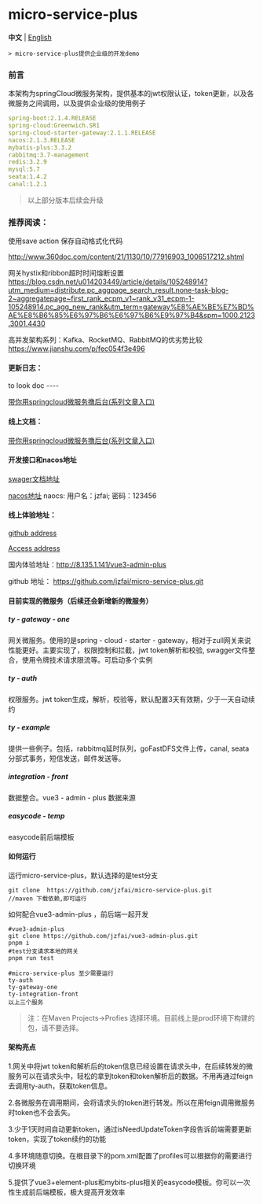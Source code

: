 # micro-service-plus

**中文** | [English](./README.md)

```
> micro-service-plus提供企业级的开发demo
```

### 前言

本架构为springCloud微服务架构，提供基本的jwt权限认证，token更新，以及各微服务之间调用，以及提供企业级的使用例子

```yaml
spring-boot:2.1.4.RELEASE
spring-cloud:Greenwich.SR1
spring-cloud-starter-gateway:2.1.1.RELEASE
nacos:2.1.3.RELEASE
mybatis-plus:3.3.2
rabbitmq:3.7-management
redis:3.2.9
mysql:5.7
seata:1.4.2
canal:1.2.1  
```

> 以上部分版本后续会升级

### 推荐阅读：

使用save action 保存自动格式化代码

http://www.360doc.com/content/21/1130/10/77916903_1006517212.shtml

网关hystix和ribbon超时时间熔断设置
https://blog.csdn.net/u014203449/article/details/105248914?utm_medium=distribute.pc_aggpage_search_result.none-task-blog-2~aggregatepage~first_rank_ecpm_v1~rank_v31_ecpm-1-105248914.pc_agg_new_rank&utm_term=gateway%E8%AE%BE%E7%BD%AE%E8%B6%85%E6%97%B6%E6%97%B6%E9%97%B4&spm=1000.2123.3001.4430

高并发架构系列：Kafka、RocketMQ、RabbitMQ的优劣势比较
https://www.jianshu.com/p/fec054f3e496

#### 更新日志：

to look doc ----

[带你用springcloud微服务撸后台(系列文章入口)](https://juejin.cn/post/7044843310204059655)

#### 线上文档：

[带你用springcloud微服务撸后台(系列文章入口)](https://juejin.cn/post/7044843310204059655)

#### 开发接口和nacos地址

[swager文档地址](http://8.135.1.141/micro-service-doc/swagger-ui.html)

[nacos地址](http://8.135.1.141:8848/nacos/)    naocs:    用户名：jzfai; 密码：123456

#### 线上体验地址：

[github address](https://github.com/jzfai/micro-service-plus.git)

[Access address](http://8.135.1.141/vue3-admin-plus)

国内体验地址：http://8.135.1.141/vue3-admin-plus

github 地址：  https://github.com/jzfai/micro-service-plus.git

#### 目前实现的微服务（后续还会新增新的微服务）

##### ty - gateway - one

网关微服务。使用的是spring - cloud - starter - gateway，相对于zull网关来说性能更好。主要实现了，权限控制和拦截，jwt token解析和校验,
swagger文件整合，使用令牌技术请求限流等。可启动多个实例

##### ty - auth

权限服务。jwt token生成，解析，校验等，默认配置3天有效期，少于一天自动续约

##### ty - example

提供一些例子。包括，rabbitmq延时队列，goFastDFS文件上传，canal, seata分部式事务，短信发送，邮件发送等。

##### integration - front

数据整合。vue3 - admin - plus 数据来源

##### easycode - temp

easycode前后端模板

#### 如何运行

运行micro-service-plus，默认选择的是test分支

```
git clone  https://github.com/jzfai/micro-service-plus.git
//maven 下载依赖,即可运行
```

如何配合vue3-admin-plus ，前后端一起开发

```shell
#vue3-admin-plus
git clone https://github.com/jzfai/vue3-admin-plus.git  
pnpm i
#test分支请求本地的网关
pnpm run test

#micro-service-plus 至少需要运行
ty-auth
ty-gateway-one
ty-integration-front
以上三个服务 
```

> 注：在Maven Projects->Profies 选择环境。目前线上是prod环境下构建的包，请不要选择。

#### 架构亮点

1.网关中将jwt token和解析后的token信息已经设置在请求头中，在后续转发的微服务可以在请求头中，轻松的拿到token和token解析后的数据。不用再通过feign去调用ty-auth，获取token信息。

2.各微服务在调用期间，会将请求头的token进行转发。所以在用feign调用微服务时token也不会丢失。

3.少于1天时间自动更新token，通过isNeedUpdateToken字段告诉前端需要更新token，实现了token续约的功能

4.多环境随意切换。在根目录下的pom.xml配置了profiles可以根据你的需要进行切换环境

5.提供了vue3+element-plus和mybits-plus相关的easycode模板。你可以一次性生成前后端模板，极大提高开发效率